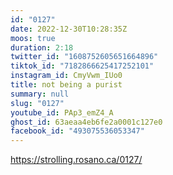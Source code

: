 ```yaml
---
id: "0127"
date: 2022-12-30T10:28:35Z
moos: true
duration: 2:18
twitter_id: "1608752605651664896"
tiktok_id: "7182866625417252101"
instagram_id: CmyVwm_IUo0
title: not being a purist
summary: null
slug: "0127"
youtube_id: PAp3_emZ4_A
ghost_id: 63aeaa4eb6fe2a0001c127e0
facebook_id: "493075536053347"
---
```

https://strolling.rosano.ca/0127/
